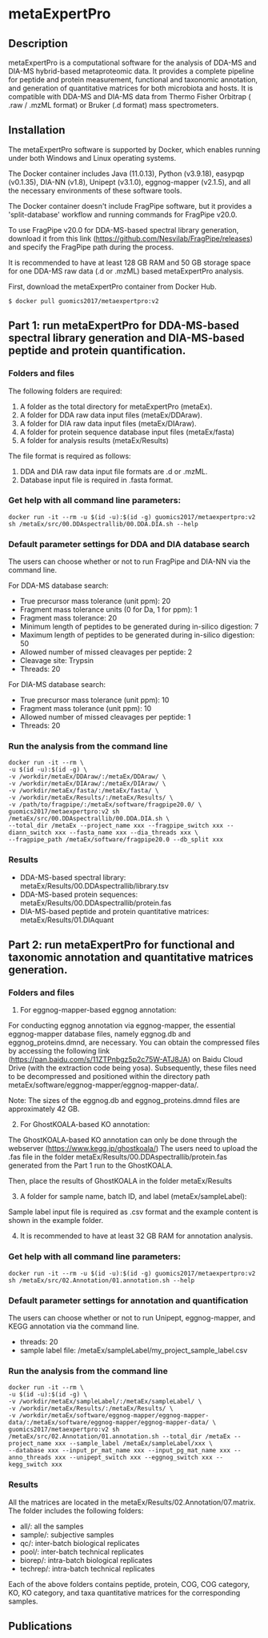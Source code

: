# metaExpertPro

## Description
metaExpertPro is a computational software for the analysis of DDA-MS and DIA-MS hybrid-based metaproteomic data. It provides a complete pipeline for peptide and protein measurement, functional and taxonomic annotation, and generation of quantitative matrices for both microbiota and hosts. It is compatible with DDA-MS and DIA-MS data from Thermo Fisher Orbitrap ( .raw / .mzML format) or Bruker (.d format) mass spectrometers.

## Installation
The metaExpertPro software is supported by Docker, which enables running under both Windows and Linux operating systems.

The Docker container includes Java (11.0.13), Python (v3.9.18), easypqp (v0.1.35), DIA-NN (v1.8), Unipept (v3.1.0), eggnog-mapper (v2.1.5), and all the necessary environments of these software tools.

The Docker container doesn't include FragPipe software, but it provides a 'split-database' workflow and running commands for FragPipe v20.0. 

To use FragPipe v20.0 for DDA-MS-based spectral library generation, download it from this link (https://github.com/Nesvilab/FragPipe/releases) and specify the FragPipe path during the process.

It is recommended to have at least 128 GB RAM and 50 GB storage space for one DDA-MS raw data (.d or .mzML) based metaExpertPro analysis.

First, download the metaExpertPro container from Docker Hub.

```
$ docker pull guomics2017/metaexpertpro:v2
```

## Part 1: run metaExpertPro for DDA-MS-based spectral library generation and DIA-MS-based peptide and protein quantification.

### Folders and files
The following folders are required:
1. A folder as the total directory for metaExpertPro (metaEx).
2. A folder for DDA raw data input files (metaEx/DDAraw).
3. A folder for DIA raw data input files (metaEx/DIAraw).
4. A folder for protein sequence database input files (metaEx/fasta)
5. A folder for analysis results (metaEx/Results)

The file format is required as follows:
1. DDA and DIA raw data input file formats are .d or .mzML.
2. Database input file is required in .fasta format.

### Get help with all command line parameters:

```
docker run -it --rm -u $(id -u):$(id -g) guomics2017/metaexpertpro:v2 sh /metaEx/src/00.DDAspectrallib/00.DDA.DIA.sh --help
```

### Default parameter settings for DDA and DIA database search
The users can choose whether or not to run FragPipe and DIA-NN via the command line.

For DDA-MS database search:
- True precursor mass tolerance (unit ppm): 20
- Fragment mass tolerance units (0 for Da, 1 for ppm): 1
- Fragment mass tolerance: 20
- Minimum length of peptides to be generated during in-silico digestion: 7
- Maximum length of peptides to be generated during in-silico digestion: 50
- Allowed number of missed cleavages per peptide: 2
- Cleavage site: Trypsin
- Threads: 20

For DIA-MS database search:
- True precursor mass tolerance (unit ppm): 10 
- Fragment mass tolerance (unit ppm): 10
- Allowed number of missed cleavages per peptide: 1
- Threads: 20


### Run the analysis from the command line
```
docker run -it --rm \
-u $(id -u):$(id -g) \
-v /workdir/metaEx/DDAraw/:/metaEx/DDAraw/ \
-v /workdir/metaEx/DIAraw/:/metaEx/DIAraw/ \
-v /workdir/metaEx/fasta/:/metaEx/fasta/ \
-v /workdir/metaEx/Results/:/metaEx/Results/ \
-v /path/to/fragpipe/:/metaEx/software/fragpipe20.0/ \
guomics2017/metaexpertpro:v2 sh /metaEx/src/00.DDAspectrallib/00.DDA.DIA.sh \
--total_dir /metaEx --project_name xxx --fragpipe_switch xxx --diann_switch xxx --fasta_name xxx --dia_threads xxx \
--fragpipe_path /metaEx/software/fragpipe20.0 --db_split xxx
```
### Results
- DDA-MS-based spectral library: metaEx/Results/00.DDAspectrallib/library.tsv
- DDA-MS-based protein sequences:
  metaEx/Results/00.DDAspectrallib/protein.fas
- DIA-MS-based peptide and protein quantitative matrices:
metaEx/Results/01.DIAquant

## Part 2: run metaExpertPro for functional and taxonomic annotation and quantitative matrices generation.

### Folders and files
1. For eggnog-mapper-based eggnog annotation:

For conducting eggnog annotation via eggnog-mapper, the essential eggnog-mapper database files, namely eggnog.db and eggnog_proteins.dmnd, are necessary. You can obtain the compressed files by accessing the following link (https://pan.baidu.com/s/11ZTPnbgz5p2c75W-ATJ8JA) on Baidu Cloud Drive (with the extraction code being yosa). Subsequently, these files need to be decompressed and positioned within the directory path metaEx/software/eggnog-mapper/eggnog-mapper-data/.

Note: The sizes of the eggnog.db and eggnog_proteins.dmnd files are approximately 42 GB.

2. For GhostKOALA-based KO annotation:

The GhostKOALA-based KO annotation can only be done through the webserver (https://www.kegg.jp/ghostkoala/)
The users need to upload the .fas file in the folder metaEx/Results/00.DDAspectrallib/protein.fas generated from the Part 1 run to the GhostKOALA. 

Then, place the results of GhostKOALA in the folder metaEx/Results

3. A folder for sample name, batch ID, and label (metaEx/sampleLabel):

Sample label input file is required as .csv format and the example content is shown in the example folder.

4. It is recommended to have at least 32 GB RAM for annotation analysis.

### Get help with all command line parameters:

```
docker run -it --rm -u $(id -u):$(id -g) guomics2017/metaexpertpro:v2 sh /metaEx/src/02.Annotation/01.annotation.sh --help
```

### Default parameter settings for annotation and quantification
The users can choose whether or not to run Unipept, eggnog-mapper, and KEGG annotation via the command line.
- threads: 20
- sample label file: /metaEx/sampleLabel/my_project_sample_label.csv

### Run the analysis from the command line
```
docker run -it --rm \
-u $(id -u):$(id -g) \
-v /workdir/metaEx/sampleLabel/:/metaEx/sampleLabel/ \
-v /workdir/metaEx/Results/:/metaEx/Results/ \
-v /workdir/metaEx/software/eggnog-mapper/eggnog-mapper-data/:/metaEx/software/eggnog-mapper/eggnog-mapper-data/ \
guomics2017/metaexpertpro:v2 sh /metaEx/src/02.Annotation/01.annotation.sh --total_dir /metaEx --project_name xxx --sample_label /metaEx/sampleLabel/xxx \
--database xxx --input_pr_mat_name xxx --input_pg_mat_name xxx --anno_threads xxx --unipept_switch xxx --eggnog_switch xxx --kegg_switch xxx
```
### Results
All the matrices are located in the metaEx/Results/02.Annotation/07.matrix. The folder includes the following folders:
- all/: all the samples
- sample/: subjective samples
- qc/: inter-batch biological replicates
- pool/: inter-batch technical replicates
- biorep/: intra-batch biological replicates
- techrep/: intra-batch technical replicates

Each of the above folders contains peptide, protein, COG, COG category, KO, KO category, and taxa quantitative matrices for the corresponding samples.


## Publications

